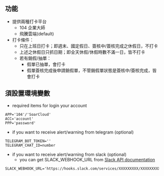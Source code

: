 ## 功能 ##
* 提供兩種打卡平台
  * 104 企業大師
  * 飛騰雲端(default)
* 打卡條件：
  * 只在上班日打卡；即週末、國定假日、簽核中/簽核完成之休假日，不打卡
  * 上述之休假日只抓日期；即全天休假/休假時數不滿一日，皆不打卡
  * 若有銷假/抽單：
    - 假單已抽單，會打卡
    - 假單簽核完成後申請銷假單，不管銷假單狀態是簽核中/簽核完成，皆會打卡

## 須設置環境變數 ##

* required items for login your account
```
APP='104'/'SoarCloud'
ACC='account'
PPP='password'
```

* if you want to receive alert/warning from telegram (optional)
```
TELEGRAM_BOT_TOKEN=''
TELEGRAM_CHAT_ID=number
```

* if you want to receive alert/warning from slack (optional)
  * you can get SLACK_WEBHOOK_URL from [Slack API documentation](https://taxigo-tw.slack.com/apps/new/A0F7XDUAZ-incoming-webhooks)
```
SLACK_WEBHOOK_URL='https://hooks.slack.com/services/XXXXXXXXX/XXXXXXXXXXX/XXXXXXXXXXXXXXXXXXXXXXXX'
```
